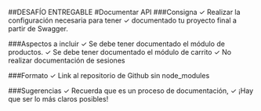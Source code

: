 ##DESAFÍO ENTREGABLE
#Documentar API
###Consigna
✓ Realizar la configuración necesaria para tener
✓ documentado tu proyecto final a partir de Swagger.

###Aspectos a incluir
✓ Se debe tener documentado el módulo de productos.
✓ Se debe tener documentado el módulo de carrito
✓ No realizar documentación de sesiones

###Formato
✓ Link al repositorio de Github sin node_modules

###Sugerencias
✓ Recuerda que es un proceso de documentación,
✓ ¡Hay que ser lo más claros posibles!


